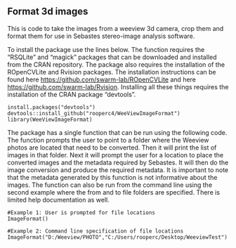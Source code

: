 Format 3d images
----------------

This is code to take the images from a weeview 3d camera, crop them and
format them for use in Sebastes stereo-image analysis software.

To install the package use the lines below. The function requires the
“RSQLite” and “magick” packages that can be downloaded and installed
from the CRAN repository. The package also requires the installation of
the ROpenCVLite and Rvision packages. The installation instructions can
be found here
<a href="https://github.com/swarm-lab/ROpenCVLite" class="uri">https://github.com/swarm-lab/ROpenCVLite</a>
and here
<a href="https://github.com/swarm-lab/Rvision" class="uri">https://github.com/swarm-lab/Rvision</a>.
Installing all these things requires the installation of the CRAN
package “devtools”.

    install.packages("devtools")
    devtools::install_github("rooperc4/WeeViewImageFormat")
    library(WeeViewImageFormat)

The package has a single function that can be run using the following
code. The function prompts the user to point to a folder where the
Weeview photos are located that need to be converted. Then it will print
the list of images in that folder. Next it will prompt the user for a
location to place the converted images and the metadata required by
Sebastes. It will then do the image conversion and produce the required
metadata. It is important to note that the metadata generated by this
function is not informative about the images. The function can also be
run from the command line using the second example where the from and to
file folders are specified. There is limited help documentation as well.

    #Example 1: User is prompted for file locations
    ImageFormat()

    #Example 2: Command line specification of file locations
    ImageFormat("D:/Weeview/PHOTO","C:/Users/rooperc/Desktop/WeeviewTest")
